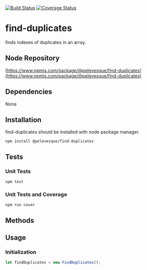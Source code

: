 [![Build Status](https://travis-ci.org/pelevesque/find-duplicates.svg?branch=master)](https://travis-ci.org/pelevesque/find-duplicates) [![Coverage Status](https://coveralls.io/repos/github/pelevesque/find-duplicates/badge.svg?branch=master)](https://coveralls.io/github/pelevesque/find-duplicates?branch=master)

# find-duplicates

finds indexes of duplicates in an array.

## Node Repository

[https://www.npmjs.com/package/@pelevesque/find-duplicates](https://www.npmjs.com/package/@pelevesque/find-duplicates)

## Dependencies

None

## Installation

find-duplicates should be installed with node package manager.

`npm install @pelevesque/find-duplicates`

## Tests

### Unit Tests

`npm test`

### Unit Tests and Coverage

`npm run cover`

## Methods

## Usage

### Initialization

```js
let findDuplicates = new FindDuplicates();
```
